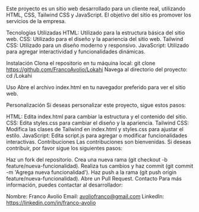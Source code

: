 Este proyecto es un sitio web desarrollado para un cliente real, utilizando HTML, CSS, Tailwind CSS y JavaScript. El objetivo del sitio es promover los servicios de la empresa.

Tecnologías Utilizadas
HTML: Utilizado para la estructura básica del sitio web.
CSS: Utilizado para el diseño y la apariencia del sitio web.
Tailwind CSS: Utilizado para un diseño moderno y responsivo.
JavaScript: Utilizado para agregar interactividad y funcionalidades dinámicas.

Instalación
Clona el repositorio en tu máquina local: git clone https://github.com/FrancoAvolio/Lokahi
Navega al directorio del proyecto: cd /Lokahi

Uso
Abre el archivo index.html en tu navegador preferido para ver el sitio web.

Personalización
Si deseas personalizar este proyecto, sigue estos pasos:

HTML: Edita index.html para cambiar la estructura y el contenido del sitio.
CSS: Edita styles.css para cambiar el diseño y la apariencia.
Tailwind CSS: Modifica las clases de Tailwind en index.html y styles.css para ajustar el estilo.
JavaScript: Edita script.js para agregar o modificar funcionalidades interactivas.
Contribuciones
Las contribuciones son bienvenidas. Si deseas contribuir, por favor sigue los siguientes pasos:

Haz un fork del repositorio.
Crea una nueva rama (git checkout -b feature/nueva-funcionalidad).
Realiza tus cambios y haz commit (git commit -m 'Agrega nueva funcionalidad').
Haz push a la rama (git push origin feature/nueva-funcionalidad).
Abre un Pull Request.
Contacto
Para más información, puedes contactar al desarrollador:

Nombre: Franco Avolio
Email: avoliofranco@gmail.com
LinkedIn: https://linkedin.com/in/franco-avolio
